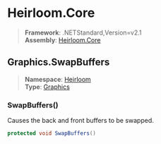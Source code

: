 # Heirloom.Core

> **Framework**: .NETStandard,Version=v2.1  
> **Assembly**: [Heirloom.Core][0]  

## Graphics.SwapBuffers

> **Namespace**: [Heirloom][0]  
> **Type**: [Graphics][1]  

### SwapBuffers()

Causes the back and front buffers to be swapped.

```cs
protected void SwapBuffers()
```

[0]: ../Heirloom.Core.md
[1]: Heirloom.Graphics.md
